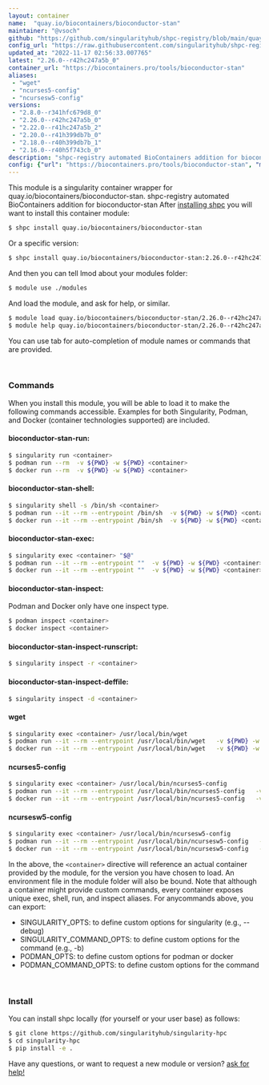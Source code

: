 ```yaml
---
layout: container
name:  "quay.io/biocontainers/bioconductor-stan"
maintainer: "@vsoch"
github: "https://github.com/singularityhub/shpc-registry/blob/main/quay.io/biocontainers/bioconductor-stan/container.yaml"
config_url: "https://raw.githubusercontent.com/singularityhub/shpc-registry/main/quay.io/biocontainers/bioconductor-stan/container.yaml"
updated_at: "2022-11-17 02:56:33.007765"
latest: "2.26.0--r42hc247a5b_0"
container_url: "https://biocontainers.pro/tools/bioconductor-stan"
aliases:
 - "wget"
 - "ncurses5-config"
 - "ncursesw5-config"
versions:
 - "2.8.0--r341hfc679d8_0"
 - "2.26.0--r42hc247a5b_0"
 - "2.22.0--r41hc247a5b_2"
 - "2.20.0--r41h399db7b_0"
 - "2.18.0--r40h399db7b_1"
 - "2.16.0--r40h5f743cb_0"
description: "shpc-registry automated BioContainers addition for bioconductor-stan"
config: {"url": "https://biocontainers.pro/tools/bioconductor-stan", "maintainer": "@vsoch", "description": "shpc-registry automated BioContainers addition for bioconductor-stan", "latest": {"2.26.0--r42hc247a5b_0": "sha256:8ac238eb216b98555a2da83fef1291f736a84a5f3390572fed17878b164d3ae8"}, "tags": {"2.8.0--r341hfc679d8_0": "sha256:a416b638f7963884f8e78e5ea4a5dfe82c224a4de4235a243d728f8dadea3f5a", "2.26.0--r42hc247a5b_0": "sha256:8ac238eb216b98555a2da83fef1291f736a84a5f3390572fed17878b164d3ae8", "2.22.0--r41hc247a5b_2": "sha256:6775859cb640afce49eb818408fce31b4b6fac920ea661fcb0ad10ab8ecef4ab", "2.20.0--r41h399db7b_0": "sha256:4f6603738e96b80a5cd9d97fe08ce5d3d730e3f3f043f53270ae87d21dd469dc", "2.18.0--r40h399db7b_1": "sha256:0dc05578d2d83e5157b325997249767ee544bae064f5ebf5a1d99daff14054eb", "2.16.0--r40h5f743cb_0": "sha256:e43e37b50b87b29e2ed588c26218964a8d1666a35877987872bd487fba6afcab"}, "docker": "quay.io/biocontainers/bioconductor-stan", "aliases": {"wget": "/usr/local/bin/wget", "ncurses5-config": "/usr/local/bin/ncurses5-config", "ncursesw5-config": "/usr/local/bin/ncursesw5-config"}}
---
```


This module is a singularity container wrapper for quay.io/biocontainers/bioconductor-stan.
shpc-registry automated BioContainers addition for bioconductor-stan
After [installing shpc](#install) you will want to install this container module:


```bash
$ shpc install quay.io/biocontainers/bioconductor-stan
```

Or a specific version:

```bash
$ shpc install quay.io/biocontainers/bioconductor-stan:2.26.0--r42hc247a5b_0
```

And then you can tell lmod about your modules folder:

```bash
$ module use ./modules
```

And load the module, and ask for help, or similar.

```bash
$ module load quay.io/biocontainers/bioconductor-stan/2.26.0--r42hc247a5b_0
$ module help quay.io/biocontainers/bioconductor-stan/2.26.0--r42hc247a5b_0
```

You can use tab for auto-completion of module names or commands that are provided.

<br>

### Commands

When you install this module, you will be able to load it to make the following commands accessible.
Examples for both Singularity, Podman, and Docker (container technologies supported) are included.

#### bioconductor-stan-run:

```bash
$ singularity run <container>
$ podman run --rm  -v ${PWD} -w ${PWD} <container>
$ docker run --rm  -v ${PWD} -w ${PWD} <container>
```

#### bioconductor-stan-shell:

```bash
$ singularity shell -s /bin/sh <container>
$ podman run --it --rm --entrypoint /bin/sh  -v ${PWD} -w ${PWD} <container>
$ docker run --it --rm --entrypoint /bin/sh  -v ${PWD} -w ${PWD} <container>
```

#### bioconductor-stan-exec:

```bash
$ singularity exec <container> "$@"
$ podman run --it --rm --entrypoint ""  -v ${PWD} -w ${PWD} <container> "$@"
$ docker run --it --rm --entrypoint ""  -v ${PWD} -w ${PWD} <container> "$@"
```

#### bioconductor-stan-inspect:

Podman and Docker only have one inspect type.

```bash
$ podman inspect <container>
$ docker inspect <container>
```

#### bioconductor-stan-inspect-runscript:

```bash
$ singularity inspect -r <container>
```

#### bioconductor-stan-inspect-deffile:

```bash
$ singularity inspect -d <container>
```


#### wget

```bash
$ singularity exec <container> /usr/local/bin/wget
$ podman run --it --rm --entrypoint /usr/local/bin/wget   -v ${PWD} -w ${PWD} <container> -c " $@"
$ docker run --it --rm --entrypoint /usr/local/bin/wget   -v ${PWD} -w ${PWD} <container> -c " $@"
```


#### ncurses5-config

```bash
$ singularity exec <container> /usr/local/bin/ncurses5-config
$ podman run --it --rm --entrypoint /usr/local/bin/ncurses5-config   -v ${PWD} -w ${PWD} <container> -c " $@"
$ docker run --it --rm --entrypoint /usr/local/bin/ncurses5-config   -v ${PWD} -w ${PWD} <container> -c " $@"
```


#### ncursesw5-config

```bash
$ singularity exec <container> /usr/local/bin/ncursesw5-config
$ podman run --it --rm --entrypoint /usr/local/bin/ncursesw5-config   -v ${PWD} -w ${PWD} <container> -c " $@"
$ docker run --it --rm --entrypoint /usr/local/bin/ncursesw5-config   -v ${PWD} -w ${PWD} <container> -c " $@"
```



In the above, the `<container>` directive will reference an actual container provided
by the module, for the version you have chosen to load. An environment file in the
module folder will also be bound. Note that although a container
might provide custom commands, every container exposes unique exec, shell, run, and
inspect aliases. For anycommands above, you can export:

 - SINGULARITY_OPTS: to define custom options for singularity (e.g., --debug)
 - SINGULARITY_COMMAND_OPTS: to define custom options for the command (e.g., -b)
 - PODMAN_OPTS: to define custom options for podman or docker
 - PODMAN_COMMAND_OPTS: to define custom options for the command

<br>

### Install

You can install shpc locally (for yourself or your user base) as follows:

```bash
$ git clone https://github.com/singularityhub/singularity-hpc
$ cd singularity-hpc
$ pip install -e .
```

Have any questions, or want to request a new module or version? [ask for help!](https://github.com/singularityhub/singularity-hpc/issues)